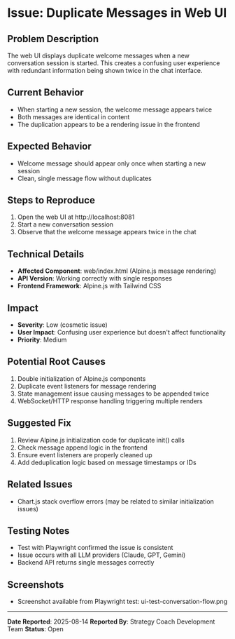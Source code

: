 # Issue: Duplicate Messages in Web UI

## Problem Description
The web UI displays duplicate welcome messages when a new conversation session is started. This creates a confusing user experience with redundant information being shown twice in the chat interface.

## Current Behavior
- When starting a new session, the welcome message appears twice
- Both messages are identical in content
- The duplication appears to be a rendering issue in the frontend

## Expected Behavior
- Welcome message should appear only once when starting a new session
- Clean, single message flow without duplicates

## Steps to Reproduce
1. Open the web UI at http://localhost:8081
2. Start a new conversation session
3. Observe that the welcome message appears twice in the chat

## Technical Details
- **Affected Component**: web/index.html (Alpine.js message rendering)
- **API Version**: Working correctly with single responses
- **Frontend Framework**: Alpine.js with Tailwind CSS

## Impact
- **Severity**: Low (cosmetic issue)
- **User Impact**: Confusing user experience but doesn't affect functionality
- **Priority**: Medium

## Potential Root Causes
1. Double initialization of Alpine.js components
2. Duplicate event listeners for message rendering
3. State management issue causing messages to be appended twice
4. WebSocket/HTTP response handling triggering multiple renders

## Suggested Fix
1. Review Alpine.js initialization code for duplicate init() calls
2. Check message append logic in the frontend
3. Ensure event listeners are properly cleaned up
4. Add deduplication logic based on message timestamps or IDs

## Related Issues
- Chart.js stack overflow errors (may be related to similar initialization issues)

## Testing Notes
- Test with Playwright confirmed the issue is consistent
- Issue occurs with all LLM providers (Claude, GPT, Gemini)
- Backend API returns single messages correctly

## Screenshots
- Screenshot available from Playwright test: ui-test-conversation-flow.png

---
**Date Reported**: 2025-08-14
**Reported By**: Strategy Coach Development Team
**Status**: Open